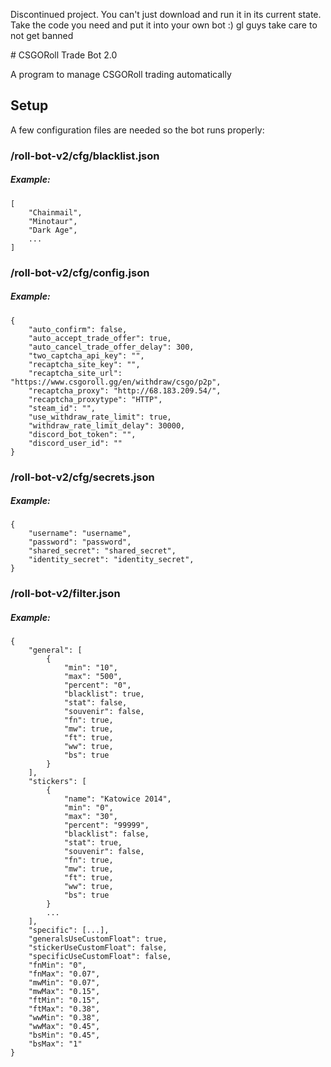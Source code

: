 Discontinued project. You can't just download and run it in its current state. Take the code you need and put it into your own bot :) gl guys take care to not get banned


﻿# CSGORoll Trade Bot 2.0

A program to manage CSGORoll trading automatically

## Setup

A few configuration files are needed so the bot runs properly:

### /roll-bot-v2/cfg/blacklist.json

##### Example:

    [
        "Chainmail",
        "Minotaur",
        "Dark Age",
        ...
    ]

### /roll-bot-v2/cfg/config.json

##### Example:

    {
        "auto_confirm": false,
        "auto_accept_trade_offer": true,
        "auto_cancel_trade_offer_delay": 300,
        "two_captcha_api_key": "",
        "recaptcha_site_key": "",
        "recaptcha_site_url": "https://www.csgoroll.gg/en/withdraw/csgo/p2p",
        "recaptcha_proxy": "http://68.183.209.54/",
        "recaptcha_proxytype": "HTTP",
        "steam_id": "",
        "use_withdraw_rate_limit": true,
        "withdraw_rate_limit_delay": 30000,
        "discord_bot_token": "",
        "discord_user_id": ""
    }

### /roll-bot-v2/cfg/secrets.json

##### Example:

    {
        "username": "username",
        "password": "password",
        "shared_secret": "shared_secret",
        "identity_secret": "identity_secret",
    }

### /roll-bot-v2/filter.json

##### Example:

    {
        "general": [
            {
                "min": "10",
                "max": "500",
                "percent": "0",
                "blacklist": true,
                "stat": false,
                "souvenir": false,
                "fn": true,
                "mw": true,
                "ft": true,
                "ww": true,
                "bs": true
            }
        ],
        "stickers": [
            {
                "name": "Katowice 2014",
                "min": "0",
                "max": "30",
                "percent": "99999",
                "blacklist": false,
                "stat": true,
                "souvenir": false,
                "fn": true,
                "mw": true,
                "ft": true,
                "ww": true,
                "bs": true
            }
            ...
        ],
        "specific": [...],
        "generalsUseCustomFloat": true,
        "stickerUseCustomFloat": false,
        "specificUseCustomFloat": false,
        "fnMin": "0",
        "fnMax": "0.07",
        "mwMin": "0.07",
        "mwMax": "0.15",
        "ftMin": "0.15",
        "ftMax": "0.38",
        "wwMin": "0.38",
        "wwMax": "0.45",
        "bsMin": "0.45",
        "bsMax": "1"
    }
